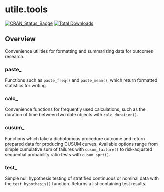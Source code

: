 # utile.tools
[![CRAN_Status_Badge](https://www.r-pkg.org/badges/version/utile.tools)](https://CRAN.R-project.org/package=utile.tools)
[![Total Downloads](https://cranlogs.r-pkg.org/badges/grand-total/utile.tools)](https://CRAN.R-project.org/package=utile.tools)

## Overview
Convenience utilities for formatting and summarizing data for outcomes research.

### paste_
Functions such as `paste_freq()` and `paste_mean()`, which return formatted statistics for writing.

### calc_
Convenience functions for frequently used calculations, such as the duration of time between two date objects with `calc_duration()`.

### cusum_
Functions which take a dichotomous procedure outcome and return prepared data for producing CUSUM curves. Available options range from simple cumulative sum of failures with `cusum_failure()` to risk-adjusted sequential probability ratio tests with `cusum_sprt()`.

### test_
Simple null hypothesis testing of stratified continuous or nominal data with the `test_hypothesis()` function. Returns a list containing test results.
